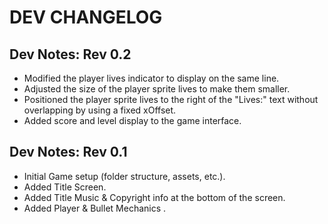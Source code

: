 # DEV CHANGELOG


## Dev Notes: Rev 0.2

- Modified the player lives indicator to display on the same line.
- Adjusted the size of the player sprite lives to make them smaller.
- Positioned the player sprite lives to the right of the "Lives:" text without overlapping by using a fixed xOffset.
- Added score and level display to the game interface.


## Dev Notes: Rev 0.1

- Initial Game setup (folder structure, assets, etc.).
- Added Title Screen.
- Added Title Music & Copyright info at the bottom of the screen.
- Added Player & Bullet Mechanics 
. 
